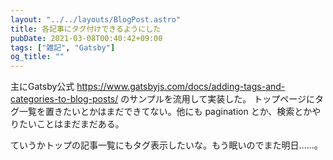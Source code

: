 ```yaml
---
layout: "../../layouts/BlogPost.astro"
title: 各記事にタグ付けできるようにした
pubDate: 2021-03-08T00:40:42+09:00
tags: ["雑記", "Gatsby"]
og_title: ""
---
```


主にGatsby公式 https://www.gatsbyjs.com/docs/adding-tags-and-categories-to-blog-posts/ のサンプルを流用して実装した。
トップページにタグ一覧を置きたいとかはまだできてない。他にも pagination とか、検索とかやりたいことはまだまだある。

ていうかトップの記事一覧にもタグ表示したいな。もう眠いのでまた明日……。